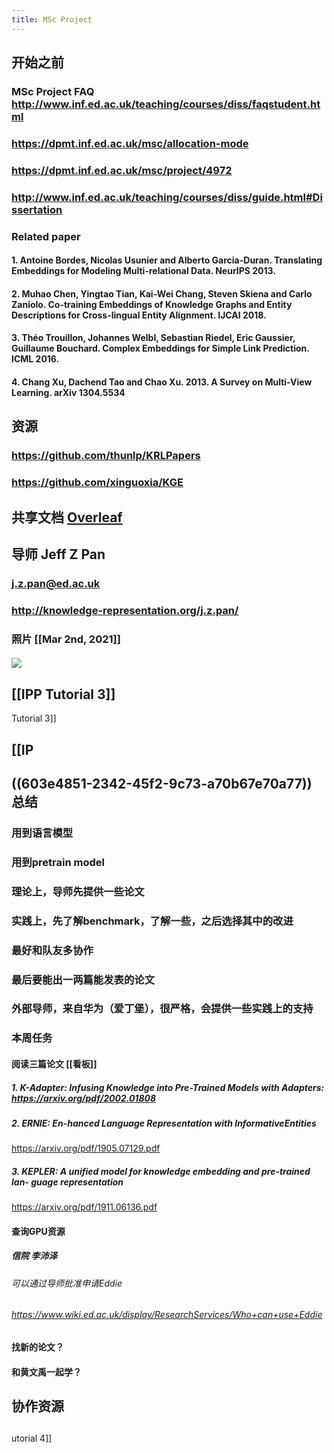 ```yaml
---
title: MSc Project
---
```


## 开始之前
### MSc Project FAQ http://www.inf.ed.ac.uk/teaching/courses/diss/faqstudent.html
### https://dpmt.inf.ed.ac.uk/msc/allocation-mode
### https://dpmt.inf.ed.ac.uk/msc/project/4972
### http://www.inf.ed.ac.uk/teaching/courses/diss/guide.html#Dissertation
### Related paper
#### 1.  Antoine Bordes, Nicolas Usunier and Alberto  Garcia-Duran. Translating Embeddings for Modeling Multi-relational Data. NeurIPS 2013.
#### 2.  Muhao Chen, Yingtao Tian, Kai-Wei Chang, Steven Skiena and Carlo Zaniolo. Co-training Embeddings of Knowledge Graphs and Entity Descriptions for Cross-lingual Entity Alignment. IJCAI 2018.
#### 3.  Théo Trouillon, Johannes Welbl, Sebastian Riedel, Eric Gaussier, Guillaume Bouchard. Complex Embeddings for Simple Link Prediction. ICML 2016.
#### 4.  Chang Xu, Dachend Tao and Chao Xu. 2013. A Survey on Multi-View Learning. arXiv 1304.5534
## 资源
### https://github.com/thunlp/KRLPapers
### https://github.com/xinguoxia/KGE
## 共享文档 [Overleaf](https://www.overleaf.com/project/603e65c135d959aa06335871)

## 导师 Jeff Z Pan
### j.z.pan@ed.ac.uk
### http://knowledge-representation.org/j.z.pan/
### 照片 [[Mar 2nd, 2021]]
#### ![](https://gitee.com/zhang-weijian-97/pic-go-bed/raw/master/assets/20210302165217.png)
## [[IPP Tutorial 3]]

 Tutorial 3]]
## [[IP
## ((603e4851-2342-45f2-9c73-a70b67e70a77)) 总结
### 用到语言模型
### 用到pretrain model
### 理论上，导师先提供一些论文
### 实践上，先了解benchmark，了解一些，之后选择其中的改进
### 最好和队友多协作
### 最后要能出一两篇能发表的论文
### 外部导师，来自华为（爱丁堡），很严格，会提供一些实践上的支持
### 本周任务
#### 阅读三篇论文 [[看板]]
##### 1. K-Adapter: Infusing Knowledge into Pre-Trained Models with Adapters: https://arxiv.org/pdf/2002.01808
##### 2. ERNIE: En-hanced Language Representation with InformativeEntities
 https://arxiv.org/pdf/1905.07129.pdf
##### 3. KEPLER: A unified model for knowledge embedding and pre-trained lan- guage representation
 https://arxiv.org/pdf/1911.06136.pdf
#### 查询GPU资源
##### 信院 李沛泽
###### 可以通过导师批准申请Eddie
###### https://www.wiki.ed.ac.uk/display/ResearchServices/Who+can+use+Eddie
#### 找新的论文？
#### 和黄文禹一起学？
## 协作资源
##
utorial 4]]
##